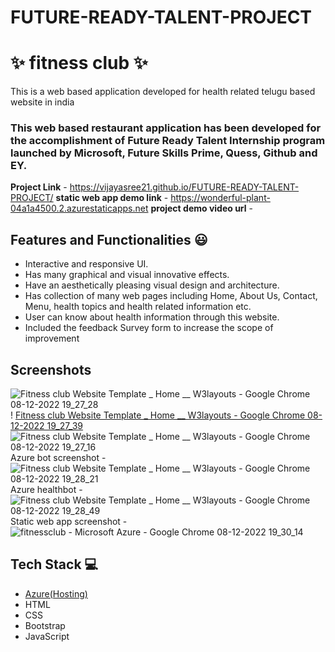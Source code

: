 # FUTURE-READY-TALENT-PROJECT
# ✨ fitness club  ✨

This is a web based application developed for health related telugu based website in india

### This web based restaurant application has been developed for the accomplishment of Future Ready Talent Internship program launched by Microsoft, Future Skills Prime, Quess, Github and EY.


**Project Link** - https://vijayasree21.github.io/FUTURE-READY-TALENT-PROJECT/
**static web app demo link** - https://wonderful-plant-04a1a4500.2.azurestaticapps.net
**project demo video url** - 

## Features and Functionalities 😃

- Interactive and responsive UI.
- Has many graphical and visual innovative effects.
- Have an aesthetically pleasing visual design and architecture.
- Has collection of many web pages including Home, About Us, Contact, Menu, health topics and health related information etc.
- User can know about health information through this website.
- Included the feedback Survey form to increase the scope of improvement 

## Screenshots

 ![Fitness club Website Template _ Home __ W3layouts - Google Chrome 08-12-2022 19_27_28](https://user-images.githubusercontent.com/117972162/206465726-ec55e73c-5cd9-464d-a695-e81e6997c6ce.png)!
 [Fitness club Website Template _ Home __ W3layouts - Google Chrome 08-12-2022 19_27_39](https://user-images.githubusercontent.com/117972162/206465816-b03e8de7-8172-4460-836c-2e82d3e3eb63.png)
![Fitness club Website Template _ Home __ W3layouts - Google Chrome 08-12-2022 19_27_16](https://user-images.githubusercontent.com/117972162/206465693-5ee145db-2438-49e5-bb20-d0f0df0fd824.png)
Azure bot screenshot -
   ![Fitness club Website Template _ Home __ W3layouts - Google Chrome 08-12-2022 19_28_21](https://user-images.githubusercontent.com/117972162/206465949-bb38f12b-825e-409f-97b3-de4c824e6b45.png)
Azure healthbot - 
![Fitness club Website Template _ Home __ W3layouts - Google Chrome 08-12-2022 19_28_49](https://user-images.githubusercontent.com/117972162/206466004-49113c82-545e-4189-afc4-b938026d8fee.png)
Static web app screenshot -
![fitnessclub - Microsoft Azure - Google Chrome 08-12-2022 19_30_14](https://user-images.githubusercontent.com/117972162/206466186-b7a80087-ba93-44c6-adfd-995620d9fc80.png)


## Tech Stack 💻

- [Azure(Hosting)](https://azure.microsoft.com/en-in/features/azure-portal/)
- HTML
- CSS
- Bootstrap
- JavaScript
